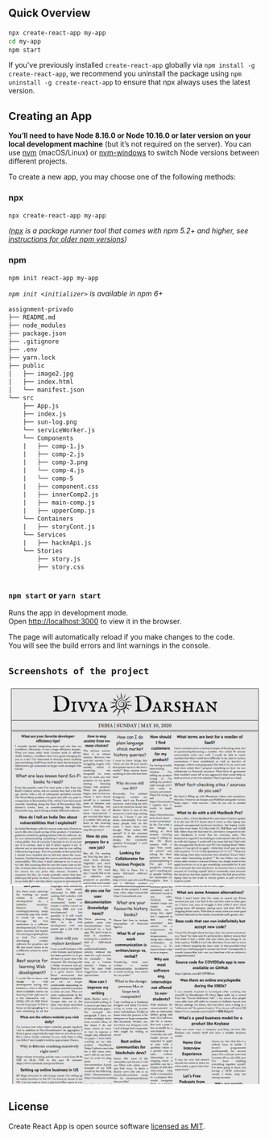 ## Quick Overview

```sh
npx create-react-app my-app
cd my-app
npm start
```

If you've previously installed `create-react-app` globally via `npm install -g create-react-app`, we recommend you uninstall the package using `npm uninstall -g create-react-app` to ensure that npx always uses the latest version.


## Creating an App

**You’ll need to have Node 8.16.0 or Node 10.16.0 or later version on your local development machine** (but it’s not required on the server). You can use [nvm](https://github.com/creationix/nvm#installation) (macOS/Linux) or [nvm-windows](https://github.com/coreybutler/nvm-windows#node-version-manager-nvm-for-windows) to switch Node versions between different projects.

To create a new app, you may choose one of the following methods:

### npx

```sh
npx create-react-app my-app
```

_([npx](https://medium.com/@maybekatz/introducing-npx-an-npm-package-runner-55f7d4bd282b) is a package runner tool that comes with npm 5.2+ and higher, see [instructions for older npm versions](https://gist.github.com/gaearon/4064d3c23a77c74a3614c498a8bb1c5f))_

### npm

```sh
npm init react-app my-app
```

_`npm init <initializer>` is available in npm 6+_


```
assignment-privado
├── README.md
├── node_modules
├── package.json
├── .gitignore
├── .env
├── yarn.lock
├── public
│   ├── image2.jpg
│   ├── index.html
│   └── manifest.json
└── src
    ├── App.js
    ├── index.js
    ├── sun-log.png
    └── serviceWorker.js
    └── Components
    |   ├── comp-1.js
    |   ├── comp-2.js
    |   ├── comp-3.png
    |   └── comp-4.js
    |   └── comp-5
    |   ├── component.css
    |   ├── innerComp2.js
    |   ├── main-comp.js
    |   ├── upperComp.js
    └── Containers
    |   ├── storyCont.js
    └── Services
    |   ├── hacknApi.js
    └── Stories
        ├── story.js
        ├── story.css
  

 ```

### `npm start` or `yarn start`

Runs the app in development mode.<br>
Open [http://localhost:3000](http://localhost:3000) to view it in the browser.

The page will automatically reload if you make changes to the code.<br>
You will see the build errors and lint warnings in the console.


## `Screenshots of the project`


<p align='center'>
<img src='./src/ss1.png' width='600' alt='screenshot'>
<img src='./src/ss2.png' width='600' alt='screenshot'>
</p>


## License

Create React App is open source software [licensed as MIT](https://github.com/facebook/create-react-app/blob/master/LICENSE).